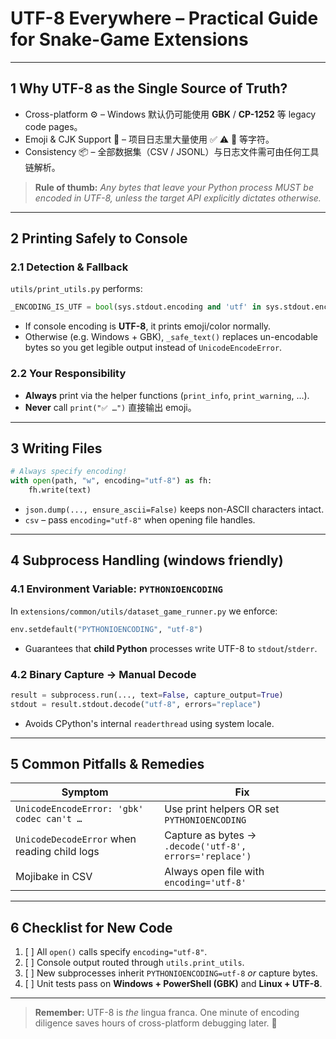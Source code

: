 # UTF-8 Everywhere – Practical Guide for Snake-Game Extensions


---

## 1  Why UTF-8 as the Single Source of Truth?

*   Cross-platform ⚙️    – Windows 默认仍可能使用 **GBK** / **CP-1252** 等 legacy code pages。
*   Emoji & CJK Support 🎉    – 项目日志里大量使用 ✅ ⚠️ 📂 等字符。
*   Consistency 📦    – 全部数据集（CSV / JSONL）与日志文件需可由任何工具链解析。

> **Rule of thumb:** *Any bytes that leave your Python process MUST be encoded
> in UTF-8, unless the target API explicitly dictates otherwise.*

---

## 2  Printing Safely to Console

### 2.1  Detection & Fallback

`utils/print_utils.py` performs:

```py
_ENCODING_IS_UTF = bool(sys.stdout.encoding and 'utf' in sys.stdout.encoding.lower())
```

* If console encoding is **UTF-8**, it prints emoji/color normally.
* Otherwise (e.g. Windows + GBK), `_safe_text()` replaces un-encodable bytes so
  you get legible output instead of `UnicodeEncodeError`.

### 2.2  Your Responsibility

* **Always** print via the helper functions (`print_info`, `print_warning`, …).
* **Never** call `print("✅ …")` 直接输出 emoji。

---

## 3  Writing Files

```py
# Always specify encoding!
with open(path, "w", encoding="utf-8") as fh:
    fh.write(text)
```

* `json.dump(..., ensure_ascii=False)` keeps non-ASCII characters intact.
* `csv` – pass `encoding="utf-8"` when opening file handles.

---

## 4  Subprocess Handling (windows friendly)

### 4.1  Environment Variable: `PYTHONIOENCODING`

In `extensions/common/utils/dataset_game_runner.py` we enforce:

```py
env.setdefault("PYTHONIOENCODING", "utf-8")
```

* Guarantees that **child Python** processes write UTF-8 to `stdout`/`stderr`.

### 4.2  Binary Capture → Manual Decode

```py
result = subprocess.run(..., text=False, capture_output=True)
stdout = result.stdout.decode("utf-8", errors="replace")
```

* Avoids CPython's internal `readerthread` using system locale.

---

## 5  Common Pitfalls & Remedies

| Symptom                                      | Fix                                               |
|----------------------------------------------|----------------------------------------------------|
| `UnicodeEncodeError: 'gbk' codec can't …`     | Use print helpers OR set `PYTHONIOENCODING`        |
| `UnicodeDecodeError` when reading child logs | Capture as bytes → `.decode('utf-8', errors='replace')` |
| Mojibake in CSV                              | Always open file with `encoding='utf-8'`           |

---

## 6  Checklist for New Code

1.  [ ] All `open()` calls specify `encoding="utf-8"`.
2.  [ ] Console output routed through `utils.print_utils`.
3.  [ ] New subprocesses inherit `PYTHONIOENCODING=utf-8` *or* capture bytes.
4.  [ ] Unit tests pass on **Windows + PowerShell (GBK)** and **Linux + UTF-8**.

---

> **Remember:** UTF-8 is *the* lingua franca. One minute of encoding diligence
> saves hours of cross-platform debugging later. 🚀 